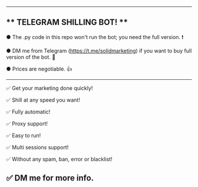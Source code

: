 
---------------------------------------------------------------------------------------------------------------
** TELEGRAM SHILLING BOT! **
---------------------------------------------------------------------------------------------------------------

● The .py code in this repo won't run the bot; you need the full version. ❗

● DM me from Telegram (https://t.me/solidmarketing) if you want to buy full version of the bot. 💬

● Prices are negotiable. 👍

---------------------------------------------------------------------------------------------------------------
✅ Get your marketing done quickly!

✅ Shill at any speed you want! 

✅ Fully automatic!

✅ Proxy support!

✅ Easy to run!

✅ Multi sessions support!

✅ Without any spam, ban, error or blacklist!

✅ DM me for more info.
---------------------------------------------------------------------------------------------------------------

